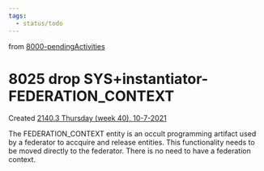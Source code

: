 ```yaml
---
tags:
  - status/todo
---
```

from [8000-pendingActivities](8000-pendingActivities.md)
# 8025 drop SYS+instantiator-FEDERATION_CONTEXT
Created [2140.3 Thursday (week 40), 10-7-2021](../6blog/21/21-3%20Q3/2140/2140.3%20Thursday%20(week%2040),%2010-7-2021.md)

The FEDERATION_CONTEXT entity is an occult programming artifact used by a federator to accquire and release entities. This functionality needs to be moved directly to the federator. There is no need to have a federation context.